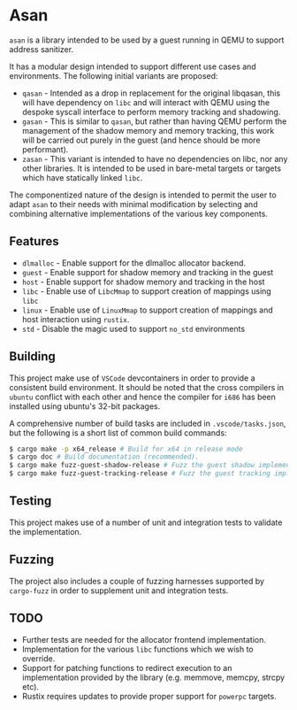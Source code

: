 # Asan
`asan` is a library intended to be used by a guest running in QEMU to
support address sanitizer.

It has a modular design intended to support different use cases and
environments. The following initial variants are proposed:

- `qasan` - Intended as a drop in replacement for the original libqasan,
this will have dependency on `libc` and will interact with QEMU using the
despoke syscall interface to perform memory tracking and shadowing.
- `gasan` - This is similar to `qasan`, but rather than having QEMU perform
the management of the shadow memory and memory tracking, this work will be
carried out purely in the guest (and hence should be more performant).
- `zasan` - This variant is intended to have no dependencies on libc, nor
any other libraries. It is intended to be used in bare-metal targets or
targets which have statically linked `libc`.

The componentized nature of the design is intended to permit the user to
adapt `asan` to their needs with minimal modification by selecting and
combining alternative implementations of the various key components.

## Features
- `dlmalloc` - Enable support for the dlmalloc allocator backend.
- `guest` - Enable support for shadow memory and tracking in the guest
- `host` - Enable support for shadow memory and tracking in the host
- `libc` - Enable use of `LibcMmap` to support creation of mappings using
`libc`
- `linux` - Enable use of `LinuxMmap` to support creation of mappings and
host interaction using `rustix`.
- `std` - Disable the magic used to support `no_std` environments

## Building
This project make use of `VSCode` devcontainers in order to provide a consistent
build environment. It should be noted that the cross compilers in `ubuntu`
conflict with each other and hence the compiler for `i686` has been installed
using ubuntu's 32-bit packages.

A comprehensive number of build tasks are included in `.vscode/tasks.json`,
but the following is a short list of common build commands:

```bash
$ cargo make -p x64_release # Build for x64 in release mode
$ cargo doc # Build documentation (recommended).
$ cargo make fuzz-guest-shadow-release # Fuzz the guest shadow implementation
$ cargo make fuzz-guest-tracking-release # Fuzz the guest tracking implementation
```

## Testing
This project makes use of a number of unit and integration tests to validate the
implementation.

## Fuzzing
The project also includes a couple of fuzzing harnesses supported by
`cargo-fuzz` in order to supplement unit and integration tests.

## TODO
* Further tests are needed for the allocator frontend implementation.
* Implementation for the various `libc` functions which we wish to override.
* Support for patching functions to redirect execution to an implementation
provided by the library (e.g. memmove, memcpy, strcpy etc).
* Rustix requires updates to provide proper support for `powerpc` targets.
